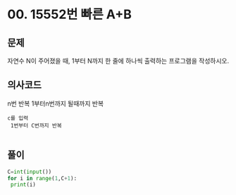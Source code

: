 # 00. 15552번 빠른 A+B
## 문제
자연수 N이 주어졌을 때, 1부터 N까지 한 줄에 하나씩 출력하는 프로그램을 작성하시오.
## 의사코드
n번 반복
 1부터n번까지 될때까지 반복
```
c를 입력
 1번부터 C번까지 반복
 
```

## 풀이
```python
C=int(input())
for i in range(1,C+1):
 print(i)
```
